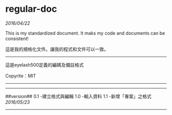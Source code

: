 # regular-doc
_2016/04/22_

This is my standardized document. It maks my code and documents can be consistent!

這是我的規格化文件。讓我的程式和文件可以一致。

***
這是eyelash500定義的編碼及備註格式

Copyrite：MIT

***

---
##version##
0.1 -建立格式與編輯
1.0 -輸入資料
1.1 -新增「專案」之格式 _2016/05/23_

---
